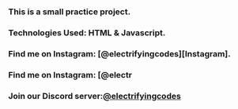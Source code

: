 ### This is a small practice project.

### Technologies Used: HTML & Javascript.

### Find me on Instagram: [@electrifyingcodes][Instagram].
### Find me on Instagram: [@electr
### Join our Discord server:[@electrifyingcodes][discord]

[Instgram]: https://www.instagram.com/electrifying_codes
[discord]: htt